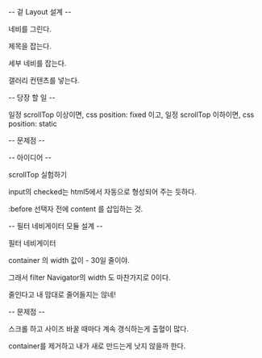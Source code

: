-- 겉 Layout 설계 --

네비를 그린다.

제목을 잡는다.

세부 네비를 잡는다.

갤러리 컨텐츠를 넣는다.

-- 당장 할 일 --

일정 scrollTop 이상이면, css position: fixed 이고,
일정 scrollTop 이하이면, css position: static



-- 문제점 --

-- 아이디어 --

scrollTop 실험하기






input의 checked는 html5에서 자동으로 형성되어 주는 듯하다.

:before 선택자 전에 content 를 삽입하는 것.






-- 필터 네비게이터 모듈 설계 --

필터 네비게이터 


container 의 width 값이 - 30일 줄이야.

그래서 filter Navigator의 width 도 마찬가지로 0이다.


줄인다고 내 맘대로 줄어들지는 않네!

-- 문제점 --

스크롤 하고 사이즈 바꿀 때마다 계속 갱식하는게 출혈이 많다.

container를 제거하고 내가 새로 만드는게 낫지 않을까 한다.















